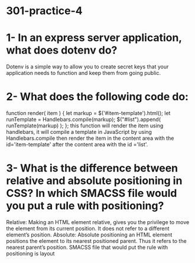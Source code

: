 # 301-practice-4
# 1- In an express server application, what does dotenv do?
Dotenv is a simple way to allow you to create secret keys that your application needs to function and keep them from going public.
# 2- What does the following code do:
function render( item ) {
  let markup = $('#item-template').html();
  let runTemplate = Handlebars.compile(markup);
  $("#list").append( runTemplate(markup) );
};
this function will render the item using handlebars, it will compile a template in JavaScript by using Handlebars.compile then render the item in the content area with the id='item-template' after the content area with the id ='list'.
# 3- What is the difference between relative and absolute positioning in CSS? In which SMACSS file would you put a rule with positioning?
Relative: Making an HTML element relative, gives you the privilege to move the element from its current position. It does not refer to a different element’s position.
Absolute: Absolute positioning an HTML element positions the element to its nearest positioned parent. Thus it refers to the nearest parent’s position. 
SMACSS file that would  put the rule with positioning is layout

